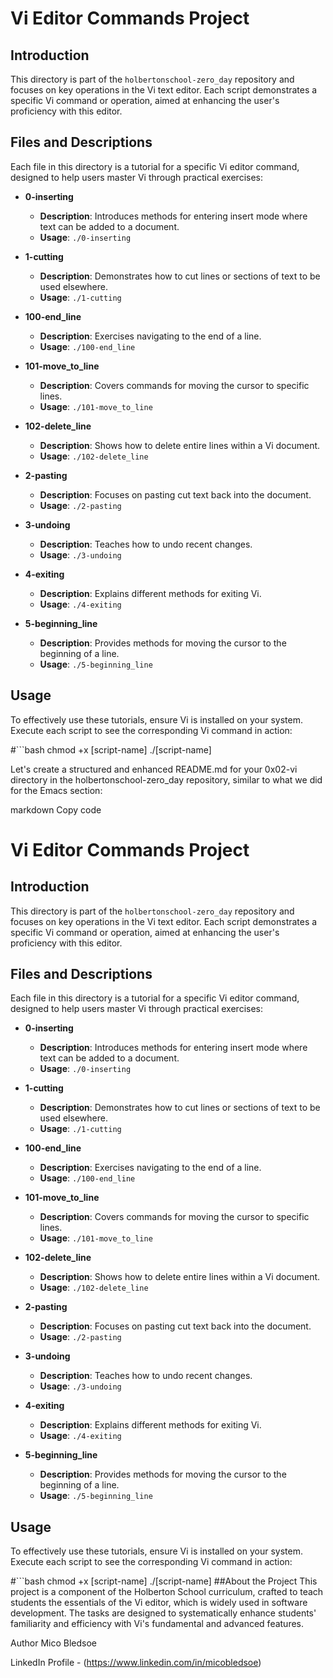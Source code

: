 # Vi Editor Commands Project

## Introduction

This directory is part of the `holbertonschool-zero_day` repository and focuses on key operations in the Vi text editor. Each script demonstrates a specific Vi command or operation, aimed at enhancing the user's proficiency with this editor.

## Files and Descriptions

Each file in this directory is a tutorial for a specific Vi editor command, designed to help users master Vi through practical exercises:

- **0-inserting**
  - **Description**: Introduces methods for entering insert mode where text can be added to a document.
  - **Usage**: `./0-inserting`

- **1-cutting**
  - **Description**: Demonstrates how to cut lines or sections of text to be used elsewhere.
  - **Usage**: `./1-cutting`

- **100-end_line**
  - **Description**: Exercises navigating to the end of a line.
  - **Usage**: `./100-end_line`

- **101-move_to_line**
  - **Description**: Covers commands for moving the cursor to specific lines.
  - **Usage**: `./101-move_to_line`

- **102-delete_line**
  - **Description**: Shows how to delete entire lines within a Vi document.
  - **Usage**: `./102-delete_line`

- **2-pasting**
  - **Description**: Focuses on pasting cut text back into the document.
  - **Usage**: `./2-pasting`

- **3-undoing**
  - **Description**: Teaches how to undo recent changes.
  - **Usage**: `./3-undoing`

- **4-exiting**
  - **Description**: Explains different methods for exiting Vi.
  - **Usage**: `./4-exiting`

- **5-beginning_line**
  - **Description**: Provides methods for moving the cursor to the beginning of a line.
  - **Usage**: `./5-beginning_line`

## Usage

To effectively use these tutorials, ensure Vi is installed on your system. Execute each script to see the corresponding Vi command in action:

#```bash
chmod +x [script-name]
./[script-name]


Let's create a structured and enhanced README.md for your 0x02-vi directory in the holbertonschool-zero_day repository, similar to what we did for the Emacs section:

markdown
Copy code
# Vi Editor Commands Project

## Introduction

This directory is part of the `holbertonschool-zero_day` repository and focuses on key operations in the Vi text editor. Each script demonstrates a specific Vi command or operation, aimed at enhancing the user's proficiency with this editor.

## Files and Descriptions

Each file in this directory is a tutorial for a specific Vi editor command, designed to help users master Vi through practical exercises:

- **0-inserting**
  - **Description**: Introduces methods for entering insert mode where text can be added to a document.
  - **Usage**: `./0-inserting`

- **1-cutting**
  - **Description**: Demonstrates how to cut lines or sections of text to be used elsewhere.
  - **Usage**: `./1-cutting`

- **100-end_line**
  - **Description**: Exercises navigating to the end of a line.
  - **Usage**: `./100-end_line`

- **101-move_to_line**
  - **Description**: Covers commands for moving the cursor to specific lines.
  - **Usage**: `./101-move_to_line`

- **102-delete_line**
  - **Description**: Shows how to delete entire lines within a Vi document.
  - **Usage**: `./102-delete_line`

- **2-pasting**
  - **Description**: Focuses on pasting cut text back into the document.
  - **Usage**: `./2-pasting`

- **3-undoing**
  - **Description**: Teaches how to undo recent changes.
  - **Usage**: `./3-undoing`

- **4-exiting**
  - **Description**: Explains different methods for exiting Vi.
  - **Usage**: `./4-exiting`

- **5-beginning_line**
  - **Description**: Provides methods for moving the cursor to the beginning of a line.
  - **Usage**: `./5-beginning_line`

## Usage

To effectively use these tutorials, ensure Vi is installed on your system. Execute each script to see the corresponding Vi command in action:

#```bash
chmod +x [script-name]
./[script-name]
##About the Project
This project is a component of the Holberton School curriculum, crafted to teach students the essentials of the Vi editor, which is widely used in software development. The tasks are designed to systematically enhance students' familiarity and efficiency with Vi's fundamental and advanced features.

Author
Mico Bledsoe

LinkedIn Profile - (https://www.linkedin.com/in/micobledsoe)
